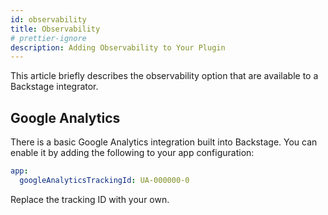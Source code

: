 ```yaml
---
id: observability
title: Observability
# prettier-ignore
description: Adding Observability to Your Plugin
---
```


This article briefly describes the observability option that are available to a
Backstage integrator.

## Google Analytics

There is a basic Google Analytics integration built into Backstage. You can
enable it by adding the following to your app configuration:

```yaml
app:
  googleAnalyticsTrackingId: UA-000000-0
```

Replace the tracking ID with your own.
